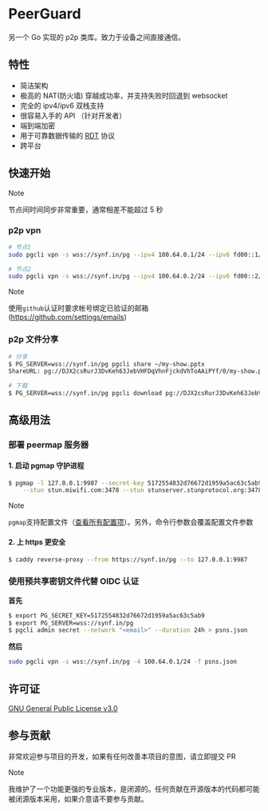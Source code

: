 # PeerGuard
另一个 Go 实现的 p2p 类库。致力于设备之间直接通信。

## 特性
- 简洁架构
- 极高的 NAT(防火墙) 穿越成功率，并支持失败时回退到 websocket
- 完全的 ipv4/ipv6 双栈支持
- 很容易入手的 API （针对开发者）
- 端到端加密
- 用于可靠数据传输的 [RDT](https://github.com/sigcn/pg/tree/main/rdt) 协议
- 跨平台

## 快速开始
> [!NOTE]
> 节点间时间同步非常重要，通常相差不能超过 5 秒
### p2p vpn
```sh
# 节点1
sudo pgcli vpn -s wss://synf.in/pg --ipv4 100.64.0.1/24 --ipv6 fd00::1/64
```
```sh
# 节点2
sudo pgcli vpn -s wss://synf.in/pg --ipv4 100.64.0.2/24 --ipv6 fd00::2/64
```
>[!NOTE]
>使用`github`认证时要求帐号绑定已验证的邮箱 (https://github.com/settings/emails)
### p2p 文件分享
```sh
# 分享
$ PG_SERVER=wss://synf.in/pg pgcli share ~/my-show.pptx
ShareURL: pg://DJX2csRurJ3DvKeh63JebVHFDqVhnFjckdVhToAAiPYf/0/my-show.pptx
```
```sh
# 下载
$ PG_SERVER=wss://synf.in/pg pgcli download pg://DJX2csRurJ3DvKeh63JebVHFDqVhnFjckdVhToAAiPYf/0/my-show.pptx
```

## 高级用法

### 部署 peermap 服务器
#### 1. 启动 pgmap 守护进程
```sh
$ pgmap -l 127.0.0.1:9987 --secret-key 5172554832d76672d1959a5ac63c5ab9 \
    --stun stun.miwifi.com:3478 --stun stunserver.stunprotocol.org:3478
```
>[!NOTE]
>`pgmap`支持配置文件（[查看所有配置项](https://github.com/sigcn/pg/blob/main/peermap/config.go#L20)）。另外，命令行参数会覆盖配置文件参数

#### 2. 上 https 更安全
```sh
$ caddy reverse-proxy --from https://synf.in/pg --to 127.0.0.1:9987
```
### 使用预共享密钥文件代替 OIDC 认证
**首先**
```sh
$ export PG_SECRET_KEY=5172554832d76672d1959a5ac63c5ab9
$ export PG_SERVER=wss://synf.in/pg
$ pgcli admin secret --network "<email>" --duration 24h > psns.json
```
**然后**
```sh
sudo pgcli vpn -s wss://synf.in/pg -4 100.64.0.1/24 -f psns.json
```
## 许可证
[GNU General Public License v3.0](https://github.com/sigcn/pg/blob/main/LICENSE)

## 参与贡献
非常欢迎参与项目的开发，如果有任何改善本项目的意图，请立即提交 PR
> [!NOTE]
> 我维护了一个功能更强的专业版本，是闭源的。任何贡献在开源版本的代码都可能被闭源版本采用，如果介意请不要参与贡献。
